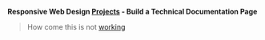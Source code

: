 **Responsive Web Design [Projects](https://www.google.com) - Build a Technical Documentation Page**

>How come this is not [working](www.google.com)
